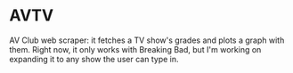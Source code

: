AVTV
====

AV Club web scraper: it fetches a TV show's grades and plots a graph with them. Right now, it only works with Breaking Bad, but I'm working on expanding it to any show the user can type in.
